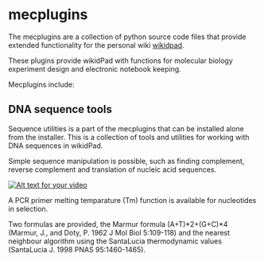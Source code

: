 # mecplugins

The mecplugins are a collection of python source code files that provide extended functionality for the personal wiki [wikidpad](http://wikidpad.sourceforge.net/).

These plugins provide wikidPad with functions for molecular biology experiment design and electronic notebook keeping.

Mecplugins include:

## DNA sequence tools

Sequence utilities is a part of the mecplugins that can be installed alone from the installer. This is a collection of tools and utilities for working with DNA sequences in wikidPad.

Simple sequence manipulation is possible, such as finding complement, reverse complement and translation of nucleic acid sequences.

[![Alt text for your video](http://img.youtube.com/vi/TrhoIwiYYDU/0.jpg)](http://www.youtube.com/watch?v=TrhoIwiYYDU)

A PCR primer melting temparature (Tm) function is available for nucleotides in selection. 

Two formulas are provided, the Marmur formula (A+T)*2+(G+C)*4 (Marmur, J., and Doty, P. 1962 J Mol Biol 5:109-118) and the nearest neighbour algorithm using the SantaLucia thermodynamic values (SantaLucia J. 1998 PNAS 95:1460-1465).
